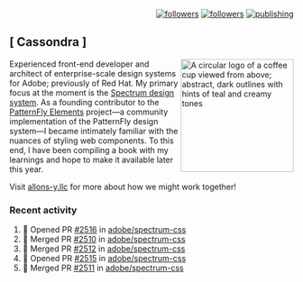 <p align="right"><a rel="me" href="https://front-end.social/@castastrophe">
    <img alt="followers" title="Follow me on Mastodon" src="https://img.shields.io/mastodon/follow/109297102751309835?domain=https%3A%2F%2Ffront-end.social&label=Follow&logo=mastodon&logoColor=white&style=for-the-badge&labelColor=008080&color=006969"/></a>
  <a href="https://codepen.io/castastrophe/">
    <img alt="followers" title="Follow me on CodePen" src="https://img.shields.io/badge/16-1?color=640464&labelColor=7c007c&style=for-the-badge&logo=codepen&label=Follow"/></a>
<a href="https://castastrophe.medium.com/">
    <img alt="publishing" title="View articles on Medium" src="https://img.shields.io/badge/107-1?color=666&labelColor=444&label=subscribe&logo=medium&logoColor=white&style=for-the-badge"/></a>
</p>

## [&nbsp;Cassondra&nbsp;]

<img align="right" src="https://github-production-user-asset-6210df.s3.amazonaws.com/1840295/253016758-ba468774-1cd3-42c2-8f43-947b5eeb5edf.png" height="200" alt="A circular logo of a coffee cup viewed from above; abstract, dark outlines with hints of teal and creamy tones">

Experienced front-end developer and architect of enterprise-scale design systems for Adobe; previously of Red Hat. My primary focus at the moment is the [Spectrum design system](https://github.com/adobe/spectrum-css). As a founding contributor to the [PatternFly&nbsp;Elements](https://github.com/patternfly/patternfly-elements) project&mdash;a community implementation of the PatternFly design system&mdash;I became intimately familiar with the nuances of styling web components. To this end, I have been compiling a book with my learnings and hope to make it available later this year.

Visit [allons-y.llc](http://allons-y.llc/) for more about how we might work together!

### Recent activity

<!--START_SECTION:activity-->
1. 💪 Opened PR [#2516](https://github.com/adobe/spectrum-css/pull/2516) in [adobe/spectrum-css](https://github.com/adobe/spectrum-css)
2. 🎉 Merged PR [#2510](https://github.com/adobe/spectrum-css/pull/2510) in [adobe/spectrum-css](https://github.com/adobe/spectrum-css)
3. 🎉 Merged PR [#2512](https://github.com/adobe/spectrum-css/pull/2512) in [adobe/spectrum-css](https://github.com/adobe/spectrum-css)
4. 💪 Opened PR [#2515](https://github.com/adobe/spectrum-css/pull/2515) in [adobe/spectrum-css](https://github.com/adobe/spectrum-css)
5. 🎉 Merged PR [#2511](https://github.com/adobe/spectrum-css/pull/2511) in [adobe/spectrum-css](https://github.com/adobe/spectrum-css)
<!--END_SECTION:activity-->

